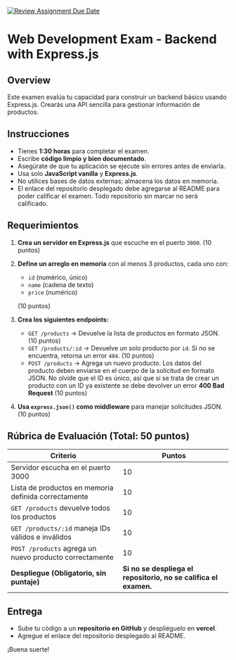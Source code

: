 [![Review Assignment Due Date](https://classroom.github.com/assets/deadline-readme-button-22041afd0340ce965d47ae6ef1cefeee28c7c493a6346c4f15d667ab976d596c.svg)](https://classroom.github.com/a/CBIH3_Lj)
# Web Development Exam - Backend with Express.js

## Overview
Este examen evalúa tu capacidad para construir un backend básico usando Express.js. Crearás una API sencilla para gestionar información de productos.

## Instrucciones
- Tienes **1:30 horas** para completar el examen.
- Escribe **código limpio y bien documentado**.
- Asegúrate de que tu aplicación se ejecute sin errores antes de enviarla.
- Usa solo **JavaScript vanilla** y **Express.js**.
- No utilices bases de datos externas; almacena los datos en memoria.
- El enlace del repositorio desplegado debe agregarse al README para poder calificar el examen. Todo repositorio sin marcar no será calificado.

## Requerimientos

1. **Crea un servidor en Express.js** que escuche en el puerto `3000`. (10 puntos)
2. **Define un arreglo en memoria** con al menos 3 productos, cada uno con:
   - `id` (numérico, único)
   - `name` (cadena de texto)
   - `price` (numérico)
   
   (10 puntos)
3. **Crea los siguientes endpoints:**
   - `GET /products` → Devuelve la lista de productos en formato JSON. (10 puntos)
   - `GET /products/:id` → Devuelve un solo producto por `id`. Si no se encuentra, retorna un error `404`. (10 puntos)
   - `POST /products` → Agrega un nuevo producto. Los datos del producto deben enviarse en el cuerpo de la solicitud en formato JSON. No olvide que el ID es único, así que si se trata de crear un producto con un ID ya existente se debe devolver un error **400 Bad Request** (10 puntos)
4. **Usa `express.json()` como middleware** para manejar solicitudes JSON. (10 puntos)

## Rúbrica de Evaluación (Total: 50 puntos)

| Criterio                                  | Puntos |
|-------------------------------------------|--------|
| Servidor escucha en el puerto 3000       | 10     |
| Lista de productos en memoria definida correctamente | 10     |
| `GET /products` devuelve todos los productos | 10     |
| `GET /products/:id` maneja IDs válidos e inválidos | 10     |
| `POST /products` agrega un nuevo producto correctamente | 10     |
| **Despliegue (Obligatorio, sin puntaje)** | **Si no se despliega el repositorio, no se califica el examen.** |

## Entrega
- Sube tu código a un **repositorio en GitHub** y despliéguelo en **vercel**.
- Agregue el enlace del repositorio desplegado al README.


¡Buena suerte!

